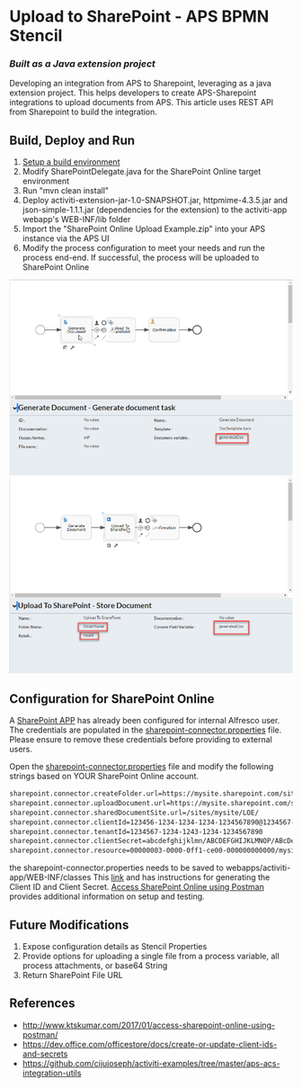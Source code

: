 # Upload to SharePoint - APS BPMN Stencil 
### *Built as a Java extension project*

Developing an integration from APS to Sharepoint, leveraging as a java extension project. This helps developers to create APS-Sharepoint integrations to upload documents from APS. This article uses REST API from Sharepoint to build the integration.

Build,  Deploy and Run
-------------

 1. [Setup a build environment](https://community.alfresco.com/community/bpm/blog/2016/11/14/activiti-enterprise-developer-series-setting-up-an-extension-project)
 2. Modify SharePointDelegate.java for the SharePoint Online target environment
 2.  Run "mvn clean install"
 3. Deploy activiti-extension-jar-1.0-SNAPSHOT.jar, httpmime-4.3.5.jar and json-simple-1.1.1.jar (dependencies for the extension) to the activiti-app webapp's WEB-INF/lib folder
 4. Import the "SharePoint Online Upload Example.zip" into your APS instance via the APS UI
 5. Modify the process configuration to meet your needs and run the process end-end. If successful, the process will be uploaded to SharePoint Online

 ![Process Config 1](./process_config1.png?raw=true "Process Config 1")
 ![Process Config 2](./process_config2.png?raw=true "Process Config 2")
 
Configuration for SharePoint Online
-------------

A [SharePoint APP](https://mysite.sharepoint.com/sites/myapp/) has already been configured for internal Alfresco user.  
The credentials are populated in the [sharepoint-connector.properties](https://git.alfresco.com/solution-engineering/sharepoint_online_upload-aps-extension/blob/master/sharepoint-connector.properties) file.
Please ensure to remove these credentials before providing to external users.

Open the [sharepoint-connector.properties](https://git.alfresco.com/solution-engineering/sharepoint_online_upload-aps-extension/blob/master/sharepoint-connector.properties) file and modify the following strings based on YOUR SharePoint Online account.
```sh
sharepoint.connector.createFolder.url=https://mysite.sharepoint.com/sites/mysite/_api/web/Folders
sharepoint.connector.uploadDocument.url=https://mysite.sharepoint.com/sites/mysite
sharepoint.connector.sharedDocumentSite.url=/sites/mysite/LOE/
sharepoint.connector.clientId=123456-1234-1234-1234-1234567890@1234567-1234-1234-1234-1234567890
sharepoint.connector.tenantId=1234567-1234-1243-1234-1234567890
sharepoint.connector.clientSecret=abcdefghijklmn/ABCDEFGHIJKLMNOP/ABcDefghIJKLmnop=
sharepoint.connector.resource=00000003-0000-0ff1-ce00-000000000000/mysite.sharepoint.com@a92a627e-e9ce-48ba-8edb-6c64a4dbcf34
```
the sharepoint-connector.properties needs to be saved to webapps/activiti-app/WEB-INF/classes
This [link](https://dev.office.com/officestore/docs/create-or-update-client-ids-and-secrets) and has instructions for generating the Client ID and Client Secret.  [Access SharePoint Online using Postman](http://www.ktskumar.com/2017/01/access-sharepoint-online-using-postman/) provides additional information on setup and testing.


Future Modifications
-------------

 1. Expose configuration details as Stencil Properties
 2. Provide options for uploading a single file from a process variable, all process attachments, or base64 String
 3. Return SharePoint File URL
 

References
-------------
 * http://www.ktskumar.com/2017/01/access-sharepoint-online-using-postman/
 * https://dev.office.com/officestore/docs/create-or-update-client-ids-and-secrets
 * https://github.com/cijujoseph/activiti-examples/tree/master/aps-acs-integration-utils
